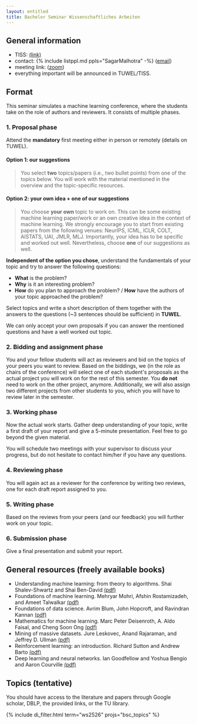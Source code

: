 ```yaml
---
layout: entitled
title: Bachelor Seminar Wissenschaftliches Arbeiten
---
```


## General information

- TISS: [(link)](https://tiss.tuwien.ac.at/course/courseDetails.xhtml?courseNr=193052&dswid=5830&dsrid=791)
- contact: {% include listppl.md ppls="SagarMalhotra" -%} ([email](mailto:sagar.malhotra@tuwien.ac.at))
- meeting link: ([zoom](https://tuwien.zoom.us/my/sagarmalhotra))
- everything important will be announced in TUWEL/TISS.


## Format
This seminar simulates a machine learning conference, where the students take on the role of authors and reviewers. It consists of multiple phases.

### 1. Proposal phase

Attend the **mandatory** first meeting either in person or remotely (details on TUWEL).

#### Option 1: our suggestions
 > You select **two** topics/papers (i.e., two bullet points) from one of the topics below. You will work with the material mentioned in the overview and the topic-specific resources.   


#### Option 2: your own idea + one of our suggestions
 > You choose **your own** topic to work on. This can be some existing machine learning paper/work or an own creative idea in the context of machine learning. We strongly encourage you to start from existing papers from the following venues: NeurIPS, ICML, ICLR, COLT, AISTATS, UAI, JMLR, MLJ. Importantly, your idea has to be specific and worked out well. Nevertheless, choose **one** of our suggestions as well.
 
 
**Independent of the option you chose**, understand the fundamentals of your topic and try to answer the following questions:

- **What** is the problem?
- **Why** is it an interesting problem?
- **How** do you plan to approach the problem? /
**How** have the authors of your topic approached the problem?

Select topics and write a short description of them together with the answers to the questions (~3 sentences should be sufficient) in **TUWEL**.

We can only accept your own proposals if you can answer the mentioned questions and have a well worked out topic.


### 2. Bidding and assignment phase
You and your fellow students will act as reviewers and bid on the topics of your peers you want to review. Based on the biddings, we (in the role as chairs of the conference) will select one of each student's proposals as the actual project you will work on for the rest of this semester. You **do not** need to work on the other project, anymore. Additionally, we will also assign two different projects from other students to you, which you will have to review later in the semester. 

### 3. Working phase
Now the actual work starts. Gather deep understanding of your topic, write a first draft of your report and give a 5-minute presentation. Feel free to go beyond the given material.

You will schedule two meetings with your supervisor to discuss your progress, but do not hesitate to contact him/her if you have any questions.

### 4. Reviewing phase
You will again act as a reviewer for the conference by writing two reviews, one for each draft report assigned to you.

### 5. Writing phase
Based on the reviews from your peers (and our feedback) you will further work on your topic. 

### 6. Submission phase
Give a final presentation and submit your report.

## General resources (freely available books)

- Understanding machine learning: from theory to algorithms. Shai Shalev-Shwartz and Shai Ben-David [(pdf)](https://www.cs.huji.ac.il/~shais/UnderstandingMachineLearning/copy.html)
- Foundations of machine learning. Mehryar Mohri, Afshin Rostamizadeh, and Ameet Talwalkar [(pdf)](https://cs.nyu.edu/~mohri/mlbook/)
- Foundations of data science. Avrim Blum, John Hopcroft, and Ravindran Kannan [(pdf)](https://www.cs.cornell.edu/jeh/book.pdf)
- Mathematics for machine learning. Marc Peter Deisenroth, A. Aldo Faisal, and Cheng Soon Ong [(pdf)](https://mml-book.github.io/)
- Mining of massive datasets. Jure Leskovec, Anand Rajaraman, and Jeffrey D. Ullman [(pdf)](http://infolab.stanford.edu/~ullman/mmds/book0n.pdf)
- Reinforcement learning: an introduction. Richard Sutton and Andrew Barto [(pdf)](http://incompleteideas.net/book/the-book.html)
- Deep learning and neural networks. Ian Goodfellow and Yoshua Bengio and Aaron Courville [(pdf)](https://www.deeplearningbook.org/)


## Topics (tentative)

You should have access to the literature and papers through Google scholar, DBLP, the provided links, or the TU library.

{% include di_filter.html term="ws2526" projs="bsc_topics" %}
